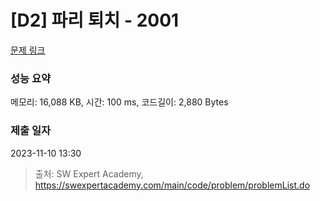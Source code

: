 # [D2] 파리 퇴치 - 2001 

[문제 링크](https://swexpertacademy.com/main/code/problem/problemDetail.do?contestProbId=AV5PzOCKAigDFAUq) 

### 성능 요약

메모리: 16,088 KB, 시간: 100 ms, 코드길이: 2,880 Bytes

### 제출 일자

2023-11-10 13:30



> 출처: SW Expert Academy, https://swexpertacademy.com/main/code/problem/problemList.do